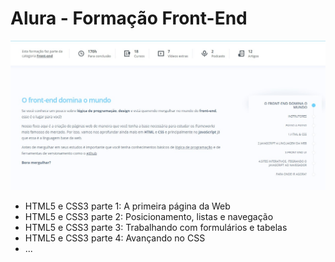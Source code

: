 # Alura - Formação Front-End

[![Caption](https://raw.githubusercontent.com/andreadcsousa/alura_frontend/main/screenshot.jpg)](https://www.alura.com.br/formacao-front-end)

- HTML5 e CSS3 parte 1: A primeira página da Web
- HTML5 e CSS3 parte 2: Posicionamento, listas e navegação
- HTML5 e CSS3 parte 3: Trabalhando com formulários e tabelas
- HTML5 e CSS3 parte 4: Avançando no CSS
- ...

